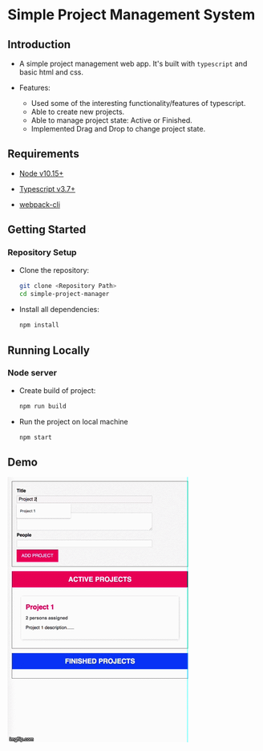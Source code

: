 # Simple Project Management System

## Introduction

- A simple project management web app. It's built with `typescript` and basic html and css.

- Features:
  - Used some of the interesting functionality/features of typescript.
  - Able to create new projects.
  - Able to manage project state: Active or Finished.
  - Implemented Drag and Drop to change project state.

## Requirements

- [Node v10.15+](https://nodejs.org/en/download/current/)

- [Typescript v3.7+](https://www.typescriptlang.org/#installation)

- [webpack-cli](https://webpack.js.org/)

## Getting Started

### Repository Setup

- Clone the repository:

  ```bash
  git clone <Repository Path>
  cd simple-project-manager
  ```

- Install all dependencies:

  ```bash
  npm install
  ```

## Running Locally

### Node server

- Create build of project:

  ```bash
  npm run build
  ```

- Run the project on local machine

  ```bash
  npm start
  ```

## Demo
![alt img](https://github.com/hardikshakya/simple-project-manager/blob/master/4t1iw9.gif)

